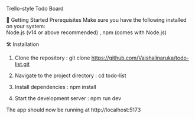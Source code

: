 Trello-style Todo Board


🚀 Getting Started
Prerequisites
Make sure you have the following installed on your system:  
 Node.js (v14 or above recommended) , 
 npm (comes with Node.js)

🛠️ Installation
1. Clone the repository : 
   git clone https://github.com/Vaishalinaruka/todo-list.git

2. Navigate to the project directory : 
   cd todo-list

3. Install dependencies : 
   npm install
   
4. Start the development server : 
   npm run dev

The app should now be running at http://localhost:5173
